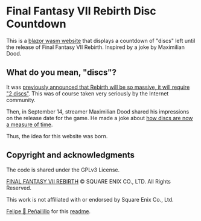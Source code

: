 ﻿# Final Fantasy VII Rebirth Disc Countdown

This is a [blazor wasm website](https://ffviirebirth-disc-countdown.com) that displays a countdown of "discs" left until the release of Final Fantasy VII Rebirth. Inspired by a joke by Maximilian Dood.

## What do you mean, "discs"?

It was [previously announced that Rebirth will be so massive, it will require "2 discs"](https://twitter.com/PlayStation/status/1666921455685369857). This was of course taken very seriously by the Internet community.

Then, in September 14, streamer Maximilian Dood shared his impressions on the release date for the game. He made a joke about [how discs are now a measure of time](https://clips.twitch.tv/ImportantCoyPeppermintKippa-UoYudqLJI0ceb10w).

Thus, the idea for this website was born.

## Copyright and acknowledgments

The code is shared under the GPLv3 License.

[FINAL FANTASY VII REBIRTH](https://ffvii.square-enix-games.com/en-us/) © SQUARE ENIX CO., LTD. All Rights Reserved.

This work is not affiliated with or endorsed by Square Enix Co., Ltd.

[Felipe 🍞 Peñailillo](https://twitter.com/BreadMakerCTM) for this [readme](https://gitlab.com/breadmaker/ff7rebirth-disc-countdown/).